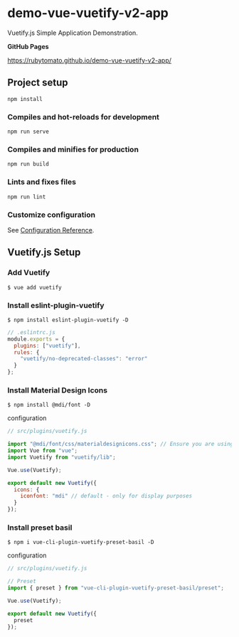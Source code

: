 # demo-vue-vuetify-v2-app

Vuetify.js Simple Application Demonstration.

**GitHub Pages**

https://rubytomato.github.io/demo-vue-vuetify-v2-app/

## Project setup

```
npm install
```

### Compiles and hot-reloads for development

```
npm run serve
```

### Compiles and minifies for production

```
npm run build
```

### Lints and fixes files

```
npm run lint
```

### Customize configuration

See [Configuration Reference](https://cli.vuejs.org/config/).

## Vuetify.js Setup

### Add Vuetify

```
$ vue add vuetify
```

### Install eslint-plugin-vuetify

```
$ npm install eslint-plugin-vuetify -D
```

```js
// .eslintrc.js
module.exports = {
  plugins: ["vuetify"],
  rules: {
    "vuetify/no-deprecated-classes": "error"
  }
};
```

### Install Material Design Icons

```
$ npm install @mdi/font -D
```

configuration

```js
// src/plugins/vuetify.js

import "@mdi/font/css/materialdesignicons.css"; // Ensure you are using css-loader
import Vue from "vue";
import Vuetify from "vuetify/lib";

Vue.use(Vuetify);

export default new Vuetify({
  icons: {
    iconfont: "mdi" // default - only for display purposes
  }
});
```

### Install preset basil

```
$ npm i vue-cli-plugin-vuetify-preset-basil -D
```

configuration

```js
// src/plugins/vuetify.js

// Preset
import { preset } from "vue-cli-plugin-vuetify-preset-basil/preset";

Vue.use(Vuetify);

export default new Vuetify({
  preset
});
```
